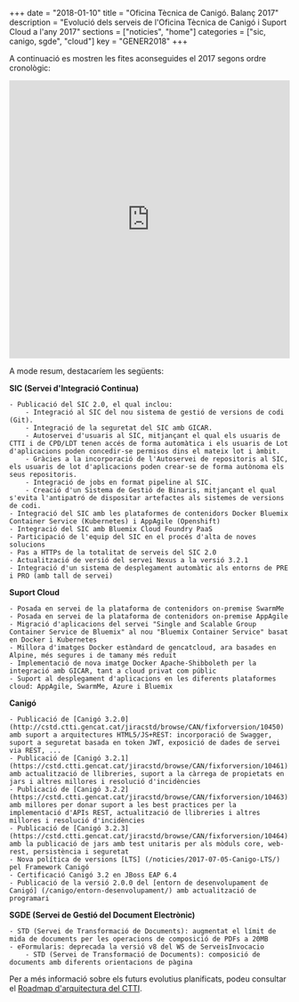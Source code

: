 +++
date        = "2018-01-10"
title       = "Oficina Tècnica de Canigó. Balanç 2017"
description = "Evolució dels serveis de l'Oficina Tècnica de Canigó i Suport Cloud a l'any 2017"
sections    = ["noticies", "home"]
categories  = ["sic, canigo, sgde", "cloud"]
key         = "GENER2018"
+++

A continuació es mostren les fites aconseguides el 2017 segons ordre cronològic:

<center><iframe src='https://cdn.knightlab.com/libs/timeline3/latest/embed/index.html?source=1se11kf-cofPGpMC7IQgwIcO3i1Lt_0SbVWjRMKZpHMQ&font=Georgia-Helvetica&lang=ca&initial_zoom=2&height=500' width='100%' height='500' webkitallowfullscreen mozallowfullscreen allowfullscreen frameborder='0'></iframe></center>

A mode resum, destacaríem les següents:

**SIC (Servei d'Integració Continua)**

	- Publicació del SIC 2.0, el qual inclou:
		- Integració al SIC del nou sistema de gestió de versions de codi (Git).
		- Integració de la seguretat del SIC amb GICAR.
		- Autoservei d'usuaris al SIC, mitjançant el qual els usuaris de CTTI i de CPD/LDT tenen accés de forma automàtica i els usuaris de Lot d'aplicacions poden concedir-se permisos dins el mateix lot i àmbit.
		- Gràcies a la incorporació de l'Autoservei de repositoris al SIC, els usuaris de lot d'aplicacions poden crear-se de forma autònoma els seus repositoris.
		- Integració de jobs en format pipeline al SIC.
		- Creació d'un Sistema de Gestió de Binaris, mitjançant el qual s'evita l'antipatró de dispositar artefactes als sistemes de versions de codi.
	- Integració del SIC amb les plataformes de contenidors Docker Bluemix Container Service (Kubernetes) i AppAgile (Openshift)
	- Integració del SIC amb Bluemix Cloud Foundry PaaS
	- Participació de l'equip del SIC en el procés d'alta de noves solucions
	- Pas a HTTPs de la totalitat de serveis del SIC 2.0
	- Actualització de versió del servei Nexus a la versió 3.2.1
	- Integració d'un sistema de desplegament automàtic als entorns de PRE i PRO (amb tall de servei)


**Suport Cloud**

	- Posada en servei de la plataforma de contenidors on-premise SwarmMe
	- Posada en servei de la plataforma de contenidors on-premise AppAgile
	- Migració d'aplicacions del servei "Single and Scalable Group Container Service de Bluemix" al nou "Bluemix Container Service" basat en Docker i Kubernetes
	- Millora d'imatges Docker estàndard de gencatcloud, ara basades en Alpine, més segures i de tamany més reduït
	- Implementació de nova imatge Docker Apache-Shibboleth per la integració amb GICAR, tant a cloud privat com públic
	- Suport al desplegament d'aplicacions en les diferents plataformes cloud: AppAgile, SwarmMe, Azure i Bluemix


**Canigó**

	- Publicació de [Canigó 3.2.0](http://cstd.ctti.gencat.cat/jiracstd/browse/CAN/fixforversion/10450) amb suport a arquitectures HTML5/JS+REST: incorporació de Swagger, suport a seguretat basada en token JWT, exposició de dades de servei via REST, ...
	- Publicació de [Canigó 3.2.1](https://cstd.ctti.gencat.cat/jiracstd/browse/CAN/fixforversion/10461) amb actualització de llibreries, suport a la càrrega de propietats en jars i altres millores i resolució d'incidències
	- Publicació de [Canigó 3.2.2] (https://cstd.ctti.gencat.cat/jiracstd/browse/CAN/fixforversion/10463) amb millores per donar suport a les best practices per la implementació d'APIs REST, actualització de llibreries i altres millores i resolució d'incidències
	- Publicació de [Canigó 3.2.3] (https://cstd.ctti.gencat.cat/jiracstd/browse/CAN/fixforversion/10464) amb la publicació de jars amb test unitaris per als mòduls core, web-rest, persistència i seguretat
	- Nova política de versions [LTS] (/noticies/2017-07-05-Canigo-LTS/) pel Framework Canigó
	- Certificació Canigó 3.2 en JBoss EAP 6.4
	- Publicació de la versió 2.0.0 del [entorn de desenvolupament de Canigó] (/canigo/entorn-desenvolupament/) amb actualització de programari


**SGDE (Servei de Gestió del Document Electrònic)**

	- STD (Servei de Transformació de Documents): augmentat el límit de mida de documents per les operacions de composició de PDFs a 20MB
	- eFormularis: deprecada la versió v8 del WS de ServeisInvocacio
        - STD (Servei de Transformació de Documents): composició de documents amb diferents orientacions de pàgina

Per a més informació sobre els futurs evolutius planificats, podeu consultar el [Roadmap d'arquitectura del CTTI](http://canigo.ctti.gencat.cat/centre-de-suport/roadmap/).
